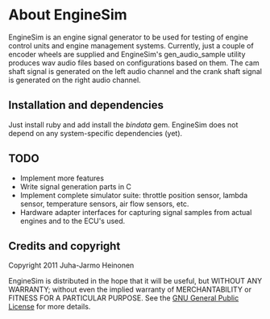 
# About EngineSim

EngineSim is an engine signal generator to be used for testing of engine control units and engine management systems.
Currently, just a couple of encoder wheels are supplied and EngineSim's gen_audio_sample utility produces wav audio files based on configurations based on them. The cam shaft signal is generated on the left audio channel and the crank shaft signal is generated on the right audio channel.


## Installation and dependencies

Just install ruby and add install the *bindata* gem. EngineSim does not depend on any system-specific dependencies (yet).


## TODO

* Implement more features
* Write signal generation parts in C
* Implement complete simulator suite: throttle position sensor, lambda sensor, temperature sensors, air flow sensors, etc.
* Hardware adapter interfaces for capturing signal samples from actual engines and to the ECU's used.


## Credits and copyright

Copyright 2011 Juha-Jarmo Heinonen

EngineSim is distributed in the hope that it will be useful, but WITHOUT ANY WARRANTY; without even the implied warranty of MERCHANTABILITY or FITNESS FOR A PARTICULAR PURPOSE. See the [GNU General Public License](http://www.gnu.org/licenses/gpl.html) for more details.
